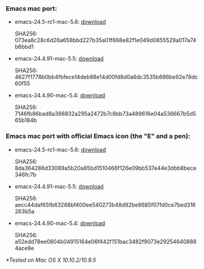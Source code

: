 ### Emacs mac port:

- emacs-24.5-rc1-mac-5.6: [download](https://s3.amazonaws.com/emacs-mac-port/emacs-24.5-rc1-mac-5.6.zip)

  SHA256: 073ea8c28c6d26a658bbd227b35a01f668e82f1e049d0855529a017a74b6bbd1

- emacs-24.4.91-mac-5.5: [download](https://s3.amazonaws.com/emacs-mac-port/emacs-mac-port-24.4.91-mac-5.5.zip)

  SHA256: 4627f1778b0bb4fbfece14deb88e14d00fd8d0a6dc3535b686be92e78dc60f55

- emacs-24.4.90-mac-5.4: [download](https://s3.amazonaws.com/emacs-mac-port/emacs-mac-port-24.4.90-mac-5.4.zip)

  SHA256: 7146fb86bad8a398832a295a2472b7c8bb73a489616e04a536667b5d565b184b


### Emacs mac port with official Emacs icon (the "E" and a pen): 

- emacs-24.5-rc1-mac-5.6: [download](https://s3.amazonaws.com/emacs-mac-port/emacs-24.5-rc1-mac-5.6-official-icon.zip)

  SHA256: 8da364286d33089a5b20a65bd1510466f126e09bb537e44e3dbb8bece346fc7b

- emacs-24.4.91-mac-5.5: [download](https://s3.amazonaws.com/emacs-mac-port/emacs-mac-port-24.4.91-mac-5.5-official-icon.zip)

  SHA256: aecc44daf65fb63268bf400ee540273b48d92be8685f07fd0ce7bed316263b5a

- emacs-24.4.90-mac-5.4: [download](https://s3.amazonaws.com/emacs-mac-port/emacs-mac-port-24.4.90-mac-5.4-official-icon.zip)

  SHA256: a52edd78ee0804b04915164e06f442f151bac3482f9073e292546408884ace9e


_*Tested on Mac OS X 10.10.2/10.9.5_

